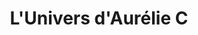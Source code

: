 ---
title: "L'Univers d'Aurélie C"
url: /saint-hilaire-de-loulay/lunivers-daurelie-c/
shop: Friseur
---